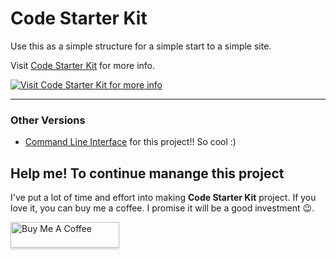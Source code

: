 # Code Starter Kit

Use this as a simple structure for a simple start to a simple site.

Visit [Code Starter Kit](//mittalyashu.github.io/code-starter-kit/) for more info.

[![Visit Code Starter Kit for more info](https://raw.githubusercontent.com/mittalyashu/code-starter-kit/master/assets/img/starter-kit-cover.png)](http://mittalyashu.github.io/code-starter-kit/)

***

### Other Versions

- [Command Line Interface](https://github.com/mittalyashu/code-starter-kit-cli) for this project!! So cool :)

## Help me! To continue manange this project

I've put a lot of time and effort into making **Code Starter Kit** project. If you love it, you can buy me a coffee. I promise it will be a good investment 😉.

<a href="https://www.buymeacoffee.com/mittalyashu" target="_blank"><img src="https://www.buymeacoffee.com/assets/img/custom_images/orange_img.png" alt="Buy Me A Coffee" style="height: 41px !important;width: 174px !important;box-shadow: 0px 3px 2px 0px rgba(190, 190, 190, 0.5) !important;-webkit-box-shadow: 0px 3px 2px 0px rgba(190, 190, 190, 0.5) !important;" ></a>
